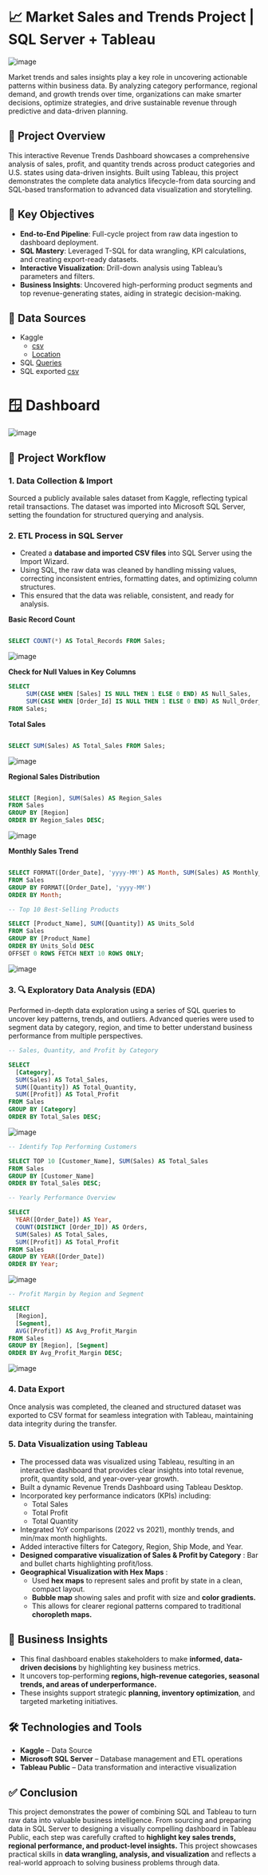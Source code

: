# 📈 Market Sales and Trends Project | SQL Server + Tableau
![image](https://github.com/user-attachments/assets/8e63550a-e246-4646-a3e4-aee291188060)


Market trends and sales insights play a key role in uncovering actionable patterns within business data. By analyzing category performance, regional demand, and growth trends over time, organizations can make smarter decisions, optimize strategies, and drive sustainable revenue through predictive and data-driven planning.

## 📘 Project Overview
This interactive Revenue Trends Dashboard showcases a comprehensive analysis of sales, profit, and quantity trends across product categories and U.S. states using data-driven insights. Built using Tableau, this project demonstrates the complete data analytics lifecycle-from data sourcing and SQL-based transformation to advanced data visualization and storytelling.

## 🎯 Key Objectives
- **End-to-End Pipeline**: Full-cycle project from raw data ingestion to dashboard deployment.
- **SQL Mastery**: Leveraged T-SQL for data wrangling, KPI calculations, and creating export-ready datasets.
- **Interactive Visualization**: Drill-down analysis using Tableau’s parameters and filters.
- **Business Insights**: Uncovered high-performing product segments and top revenue-generating states, aiding in strategic decision-making.

## 📁 Data Sources
- Kaggle 
  - <a href="https://github.com/Shakeel-Data/Revenue-Trends-Dashboard/blob/main/Sales.csv">csv</a>
  - <a href="https://github.com/Shakeel-Data/Revenue-Trends-Dashboard/blob/main/Hexmap.xlsx">Location</a>
- SQL
<a href="https://github.com/Shakeel-Data/Revenue-Trends-Dashboard/blob/main/Sales.sql">Queries</a>
- SQL exported
<a href="https://github.com/Shakeel-Data/Revenue-Trends-Dashboard/blob/main/Sales.txt">csv</a>

# 🪟 Dashboard
![image](https://github.com/user-attachments/assets/58ba3510-0e89-4003-ba6c-9b315e252e13)

## 🔧 Project Workflow
### 1.  Data Collection & Import
Sourced a publicly available sales dataset from Kaggle, reflecting typical retail transactions. The dataset was imported into Microsoft SQL Server, setting the foundation for structured querying and analysis.

### 2.  ETL Process in SQL Server
- Created a **database and imported CSV files** into SQL Server using the Import Wizard. 
- Using SQL, the raw data was cleaned by handling missing values, correcting inconsistent entries, formatting dates, and optimizing column structures. 
- This ensured that the data was reliable, consistent, and ready for analysis.

**Basic Record Count**
```sql

SELECT COUNT(*) AS Total_Records FROM Sales;
```
![image](https://github.com/user-attachments/assets/9dc6d1ba-360f-4573-85a3-c3d54ef143a7)

**Check for Null Values in Key Columns**

```sql
SELECT 
     SUM(CASE WHEN [Sales] IS NULL THEN 1 ELSE 0 END) AS Null_Sales,
     SUM(CASE WHEN [Order_Id] IS NULL THEN 1 ELSE 0 END) AS Null_Order_ID
FROM Sales;
```

**Total Sales**
```sql

SELECT SUM(Sales) AS Total_Sales FROM Sales;
```

![image](https://github.com/user-attachments/assets/4ba97531-cf18-4760-b8fa-55e18a615224)


**Regional Sales Distribution**
```sql

SELECT [Region], SUM(Sales) AS Region_Sales
FROM Sales
GROUP BY [Region]
ORDER BY Region_Sales DESC;
```
![image](https://github.com/user-attachments/assets/34d301e6-bfa2-4cc4-af5b-266796aa64e4)

**Monthly Sales Trend**
```sql

SELECT FORMAT([Order_Date], 'yyyy-MM') AS Month, SUM(Sales) AS Monthly_Sales
FROM Sales
GROUP BY FORMAT([Order_Date], 'yyyy-MM')
ORDER BY Month;
```

```sql
-- Top 10 Best-Selling Products

SELECT [Product_Name], SUM([Quantity]) AS Units_Sold
FROM Sales
GROUP BY [Product_Name]
ORDER BY Units_Sold DESC
OFFSET 0 ROWS FETCH NEXT 10 ROWS ONLY;
```
![image](https://github.com/user-attachments/assets/819fa2f5-172c-4dc5-ae62-dace5726c49e)

### 3. 🔍 Exploratory Data Analysis (EDA)
Performed in-depth data exploration using a series of SQL queries to uncover key patterns, trends, and outliers. Advanced queries were used to segment data by category, region, and time to better understand business performance from multiple perspectives.

```sql
-- Sales, Quantity, and Profit by Category

SELECT 
  [Category],
  SUM(Sales) AS Total_Sales,
  SUM([Quantity]) AS Total_Quantity,
  SUM([Profit]) AS Total_Profit
FROM Sales
GROUP BY [Category]
ORDER BY Total_Sales DESC;
```
![image](https://github.com/user-attachments/assets/2585dd2f-7d77-4f22-82b8-36e66fcc4d6f)

```sql
-- Identify Top Performing Customers

SELECT TOP 10 [Customer_Name], SUM(Sales) AS Total_Sales
FROM Sales
GROUP BY [Customer_Name]
ORDER BY Total_Sales DESC;
```

```sql
-- Yearly Performance Overview

SELECT 
  YEAR([Order_Date]) AS Year,
  COUNT(DISTINCT [Order_ID]) AS Orders,
  SUM(Sales) AS Total_Sales,
  SUM([Profit]) AS Total_Profit
FROM Sales
GROUP BY YEAR([Order_Date])
ORDER BY Year;
```
![image](https://github.com/user-attachments/assets/81adb05c-e385-4ced-af11-f59f3a290722)

```sql
-- Profit Margin by Region and Segment

SELECT 
  [Region], 
  [Segment], 
  AVG([Profit]) AS Avg_Profit_Margin
FROM Sales
GROUP BY [Region], [Segment]
ORDER BY Avg_Profit_Margin DESC;
```

![image](https://github.com/user-attachments/assets/c713a9f5-2fe3-45b5-b41d-3934a36b029e)


### 4. Data Export
Once analysis was completed, the cleaned and structured dataset was exported to CSV format for seamless integration with Tableau, maintaining data integrity during the transfer.

### 5. Data Visualization using Tableau
- The processed data was visualized using Tableau, resulting in an interactive dashboard that provides clear insights into total revenue, profit, quantity sold, and year-over-year growth. 
- Built a dynamic Revenue Trends Dashboard using Tableau Desktop.
- Incorporated key performance indicators (KPIs) including:
  - Total Sales
  - Total Profit
  - Total Quantity
- Integrated YoY comparisons (2022 vs 2021), monthly trends, and min/max month highlights.
- Added interactive filters for Category, Region, Ship Mode, and Year.
- **Designed comparative visualization of Sales & Profit by Category** : Bar and bullet charts highlighting profit/loss.
- **Geographical Visualization with Hex Maps** :
    - Used **hex maps** to represent sales and profit by state in a clean, compact layout.
    - **Bubble map** showing sales and profit with size and **color gradients.**
    - This allows for clearer regional patterns compared to traditional **choropleth maps.**

## 💼 Business Insights
- This final dashboard enables stakeholders to make **informed, data-driven decisions** by highlighting key business metrics. 
- It uncovers top-performing **regions, high-revenue categories, seasonal trends, and areas of underperformance.**
- These insights support strategic **planning, inventory optimization**, and targeted marketing initiatives.


## 🛠 Technologies and Tools
- **Kaggle** – Data Source
- **Microsoft SQL Server** – Database management and ETL operations
- **Tableau Public** – Data transformation and interactive visualization

## ✅ Conclusion
This project demonstrates the power of combining SQL and Tableau to turn raw data into valuable business intelligence. From sourcing and preparing data in SQL Server to designing a visually compelling dashboard in Tableau Public, each step was carefully crafted to **highlight key sales trends, regional performance, and product-level insights.**
This project showcases practical skills in **data wrangling, analysis, and visualization** and reflects a real-world approach to solving business problems through data.
